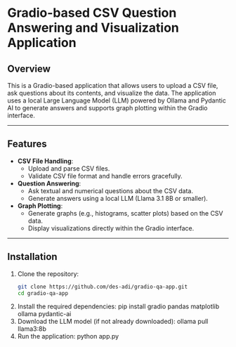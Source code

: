 # Gradio-based CSV Question Answering and Visualization Application

## Overview
This is a Gradio-based application that allows users to upload a CSV file, ask questions about its contents, and visualize the data. The application uses a local Large Language Model (LLM) powered by Ollama and Pydantic AI to generate answers and supports graph plotting within the Gradio interface.

---

## Features
- **CSV File Handling**:
  - Upload and parse CSV files.
  - Validate CSV file format and handle errors gracefully.
- **Question Answering**:
  - Ask textual and numerical questions about the CSV data.
  - Generate answers using a local LLM (Llama 3.1 8B or smaller).
- **Graph Plotting**:
  - Generate graphs (e.g., histograms, scatter plots) based on the CSV data.
  - Display visualizations directly within the Gradio interface.

---

## Installation
1. Clone the repository:
   ```bash
   git clone https://github.com/des-adi/gradio-qa-app.git
   cd gradio-qa-app
2. Install the required dependencies:
pip install gradio pandas matplotlib ollama pydantic-ai
3. Download the LLM model (if not already downloaded):
ollama pull llama3:8b
4. Run the application:
python app.py
